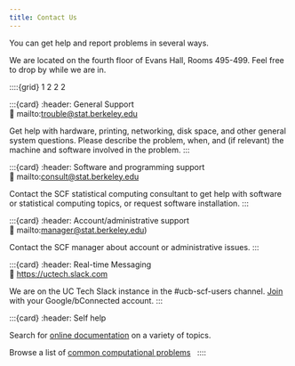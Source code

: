 ```yaml
---
title: Contact Us
---
```

You can get help and report problems in several ways.

We are located on the fourth floor of Evans Hall, Rooms 495-499. Feel free to drop by while we are in.

::::{grid} 1 2 2 2

:::{card}
:header: General Support  
:link: mailto:trouble@stat.berkeley.edu

Get help with hardware, printing, networking, disk space, and other general
system questions. Please describe the problem, when, and (if relevant) the
machine and software involved in the problem.
:::



:::{card}
:header: Software and programming support  
:link: mailto:consult@stat.berkeley.edu

Contact the SCF statistical computing consultant to get help with software
or statistical computing topics, or request software installation.
:::

:::{card}
:header: Account/administrative support  
:link: mailto:manager@stat.berkeley.edu)

Contact the SCF manager about account or administrative issues.
:::

:::{card}
:header: Real-time Messaging  
:link: https://uctech.slack.com

We are on the UC Tech Slack instance in the \#ucb-scf-users channel.
[Join](https://uctech.slack.com/signup) with your Google/bConnected
account.
:::


:::{card}
:header: Self help  

Search for [online documentation](/faqs) on a variety of topics.

Browse a list of [common computational problems](/faqs/common-computational-problems)
 
::::
